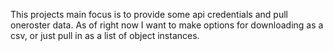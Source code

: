 This projects main focus is to provide some api credentials and pull oneroster data. As of right now I want to make options for downloading as a csv, or just pull in as a list of object instances. 